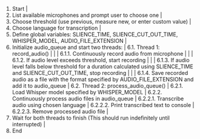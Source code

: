 1. Start
|
2. List available microphones and prompt user to choose one
|
3. Choose threshold (use previous, measure new, or enter custom value)
|
4. Choose language for transcription
|
5. Define global variables: SLIENCE_TIME, SLIENCE_CUT_OUT_TIME, WHISPER_MODEL, AUDIO_FILE_EXTENSION
|
6. Initialize audio_queue and start two threads:
   |
   6.1. Thread 1: record_audio()
   |     |
   |     6.1.1. Continuously record audio from microphone
   |     |
   |     6.1.2. If audio level exceeds threshold, start recording
   |     |
   |     6.1.3. If audio level falls below threshold for a duration calculated using SLIENCE_TIME and SLIENCE_CUT_OUT_TIME, stop recording
   |     |
   |     6.1.4. Save recorded audio as a file with the format specified by AUDIO_FILE_EXTENSION and add it to audio_queue
   |
   6.2. Thread 2: process_audio_queue()
         |
         6.2.1. Load Whisper model specified by WHISPER_MODEL
         |
         6.2.2. Continuously process audio files in audio_queue
               |
               6.2.2.1. Transcribe audio using chosen language
               |
               6.2.2.2. Print transcribed text to console
               |
               6.2.2.3. Remove processed audio file
|
7. Wait for both threads to finish (This should run indefinitely until interrupted)
|
8. End
